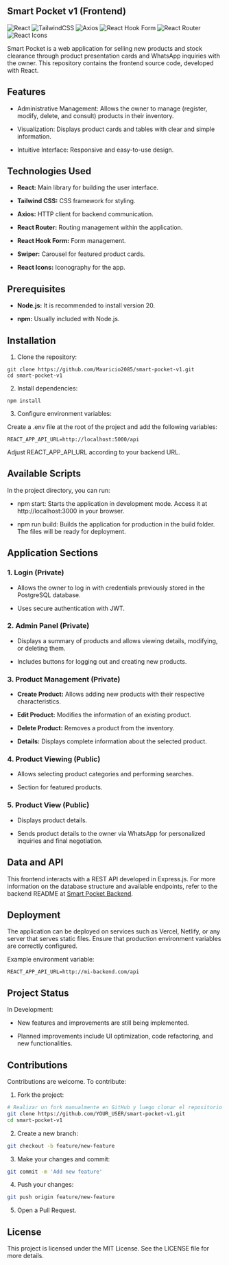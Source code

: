 ## Smart Pocket v1 (Frontend)

![React](https://img.shields.io/badge/React-20232A?style=for-the-badge&logo=react&logoColor=61DAFB)
![TailwindCSS](https://img.shields.io/badge/TailwindCSS-38B2AC?style=for-the-badge&logo=tailwind-css&logoColor=white)
![Axios](https://img.shields.io/badge/Axios-5A29E4?style=for-the-badge&logo=axios&logoColor=white)
![React Hook Form](https://img.shields.io/badge/React_Hook_Form-EC5990?style=for-the-badge&logo=reacthookform&logoColor=white)
![React Router](https://img.shields.io/badge/React_Router-CA4245?style=for-the-badge&logo=reactrouter&logoColor=white)
![React Icons](https://img.shields.io/badge/React_Icons-61DAFB?style=for-the-badge&logo=react&logoColor=white)

Smart Pocket is a web application for selling new products and stock clearance through product presentation cards and WhatsApp inquiries with the owner. This repository contains the frontend source code, developed with React.

## Features

- Administrative Management: Allows the owner to manage (register, modify, delete, and consult) products in their inventory.

- Visualization: Displays product cards and tables with clear and simple information.

- Intuitive Interface: Responsive and easy-to-use design.

## Technologies Used

- **React:** Main library for building the user interface.

- **Tailwind CSS:** CSS framework for styling.

- **Axios:** HTTP client for backend communication.

- **React Router:** Routing management within the application.

- **React Hook Form:** Form management.

- **Swiper:** Carousel for featured product cards.

- **React Icons:** Iconography for the app.

## Prerequisites

- **Node.js:** It is recommended to install version 20.

- **npm:** Usually included with Node.js.

## Installation

1. Clone the repository:

```
git clone https://github.com/Mauricio2085/smart-pocket-v1.git
cd smart-pocket-v1
```

2. Install dependencies:

`npm install`

3. Configure environment variables:

Create a .env file at the root of the project and add the following variables:

`REACT_APP_API_URL=http://localhost:5000/api`

Adjust REACT_APP_API_URL according to your backend URL.

## Available Scripts

In the project directory, you can run:

- npm start: Starts the application in development mode. Access it at http://localhost:3000 in your browser.

- npm run build: Builds the application for production in the build folder. The files will be ready for deployment.

## Application Sections

### 1. Login (Private)

- Allows the owner to log in with credentials previously stored in the PostgreSQL database.

- Uses secure authentication with JWT.

### 2. Admin Panel (Private)

- Displays a summary of products and allows viewing details, modifying, or deleting them.

- Includes buttons for logging out and creating new products.

### 3. Product Management (Private)

- **Create Product:** Allows adding new products with their respective characteristics.

- **Edit Product:** Modifies the information of an existing product.

- **Delete Product:** Removes a product from the inventory.

- **Details:** Displays complete information about the selected product.

### 4. Product Viewing (Public)

- Allows selecting product categories and performing searches.

- Section for featured products.

### 5. Product View (Public)

- Displays product details.

- Sends product details to the owner via WhatsApp for personalized inquiries and final negotiation.

## Data and API

This frontend interacts with a REST API developed in Express.js. For more information on the database structure and available endpoints, refer to the backend README at [Smart Pocket Backend](https://github.com/Mauricio2085/Smart_Pocket_Backend.git).

## Deployment

The application can be deployed on services such as Vercel, Netlify, or any server that serves static files. Ensure that production environment variables are correctly configured.

Example environment variable:

`REACT_APP_API_URL=http://mi-backend.com/api`

## Project Status

In Development:

- New features and improvements are still being implemented.

- Planned improvements include UI optimization, code refactoring, and new functionalities.

## Contributions

Contributions are welcome. To contribute:

1. Fork the project:

```sh
# Realizar un fork manualmente en GitHub y luego clonar el repositorio forkeado
git clone https://github.com/YOUR_USER/smart-pocket-v1.git
cd smart-pocket-v1
```

2. Create a new branch:

```sh
git checkout -b feature/new-feature
```

3. Make your changes and commit:

```sh
git commit -m 'Add new feature'
```

4. Push your changes:

```sh
git push origin feature/new-feature
```

5. Open a Pull Request.

## License

This project is licensed under the MIT License. See the LICENSE file for more details.
